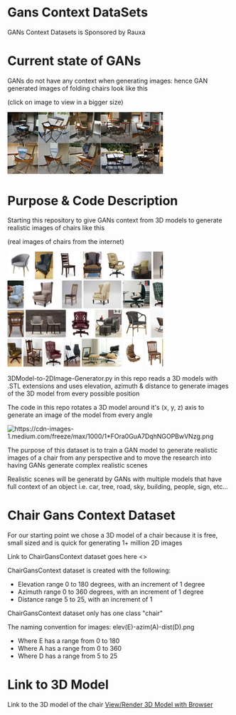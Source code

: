 # Gans Context DataSets
GANs Context Datasets is Sponsored by Rauxa

# Current state of GANs
GANs do not have any context when generating images: hence GAN generated images of folding chairs look like this 

(click on image to view in a bigger size)

<img src="https://github.com/RauxaDataScience/GansContextDataSets/blob/master/BigGan512FoldingChairGenerated.JPG" width="350"></img>

# Purpose & Code Description
Starting this repository to give GANs context from 3D models to generate realistic images of chairs like this 

(real images of chairs from the internet)

<img src="https://github.com/RauxaDataScience/GansContextDataSets/blob/master/RealChairs.JPG" width="350"></img>

3DModel-to-2DImage-Generator.py in this repo reads a 3D models with .STL extensions and uses elevation, azimuth & distance to generate images of the 3D model from every possible position

The code in this repo rotates a 3D model around it's (x, y, z) axis to generate an image of the model from every angle

<img src="https://cdn-images-1.medium.com/freeze/max/1000/1*FOra0GuA7DqhNGOPBwVNzg.png" width="350" title="https://cdn-images-1.medium.com/freeze/max/1000/1*FOra0GuA7DqhNGOPBwVNzg.png">

The purpose of this dataset is to train a GAN model to generate realistic images of a chair from any perspective and to move the research into having GANs generate complex realistic scenes

Realistic scenes will be generatd by GANs with multiple models that have full context of an object i.e. car, tree, road, sky, building, people, sign, etc...

# Chair Gans Context Dataset
For our starting point we chose a 3D model of a chair because it is free, small sized and is quick for generating 1+ million 2D images

Link to ChairGansContext dataset goes here <>

ChairGansContext dataset is created with the following: 
* Elevation range 0 to 180 degrees, with an increment of 1 degree
* Azimuth range 0 to 360 degrees, with an increment of 1 degree
* Distance range 5 to 25, with an increment of 1

ChairGansContext dataset only has one class "chair"

The naming convention for images: elev(E)-azim(A)-dist(D).png
* Where E has a range from 0 to 180
* Where A has a range from 0 to 360
* Where D has a range from 5 to 25

# Link to 3D Model
Link to the 3D model of the chair [View/Render 3D Model with Browser](https://pinshape.com/items/17795-3d-printed-chair)
